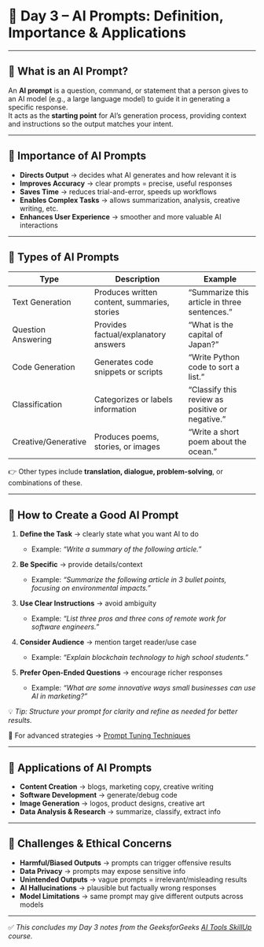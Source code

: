 # 📘 Day 3 – AI Prompts: Definition, Importance & Applications  

---

## 🔹 What is an AI Prompt?  
An **AI prompt** is a question, command, or statement that a person gives to an AI model (e.g., a large language model) to guide it in generating a specific response.  
It acts as the **starting point** for AI’s generation process, providing context and instructions so the output matches your intent.  

---

## 🔹 Importance of AI Prompts  
- **Directs Output** → decides what AI generates and how relevant it is  
- **Improves Accuracy** → clear prompts = precise, useful responses  
- **Saves Time** → reduces trial-and-error, speeds up workflows  
- **Enables Complex Tasks** → allows summarization, analysis, creative writing, etc.  
- **Enhances User Experience** → smoother and more valuable AI interactions  

---

## 🔹 Types of AI Prompts  

| **Type**             | **Description**                              | **Example** |
|-----------------------|----------------------------------------------|-------------|
| Text Generation      | Produces written content, summaries, stories | “Summarize this article in three sentences.” |
| Question Answering   | Provides factual/explanatory answers         | “What is the capital of Japan?” |
| Code Generation      | Generates code snippets or scripts           | “Write Python code to sort a list.” |
| Classification       | Categorizes or labels information            | “Classify this review as positive or negative.” |
| Creative/Generative  | Produces poems, stories, or images           | “Write a short poem about the ocean.” |

👉 Other types include **translation, dialogue, problem-solving**, or combinations of these.  

---

## 🔹 How to Create a Good AI Prompt  

1. **Define the Task** → clearly state what you want AI to do  
   - Example: *“Write a summary of the following article.”*  

2. **Be Specific** → provide details/context  
   - Example: *“Summarize the following article in 3 bullet points, focusing on environmental impacts.”*  

3. **Use Clear Instructions** → avoid ambiguity  
   - Example: *“List three pros and three cons of remote work for software engineers.”*  

4. **Consider Audience** → mention target reader/use case  
   - Example: *“Explain blockchain technology to high school students.”*  

5. **Prefer Open-Ended Questions** → encourage richer responses  
   - Example: *“What are some innovative ways small businesses can use AI in marketing?”*  

💡 *Tip: Structure your prompt for clarity and refine as needed for better results.*  

📌 For advanced strategies → [Prompt Tuning Techniques](#)  

---

## 🔹 Applications of AI Prompts  
- **Content Creation** → blogs, marketing copy, creative writing  
- **Software Development** → generate/debug code  
- **Image Generation** → logos, product designs, creative art  
- **Data Analysis & Research** → summarize, classify, extract info  

---

## 🔹 Challenges & Ethical Concerns  
- **Harmful/Biased Outputs** → prompts can trigger offensive results  
- **Data Privacy** → prompts may expose sensitive info  
- **Unintended Outputs** → vague prompts = irrelevant/misleading results  
- **AI Hallucinations** → plausible but factually wrong responses  
- **Model Limitations** → same prompt may give different outputs across models  

---

✅ *This concludes my Day 3 notes from the GeeksforGeeks [AI Tools SkillUp](https://www.geeksforgeeks.org/batch/skill-up-ai-tools?tab=Chapters) course.*  
